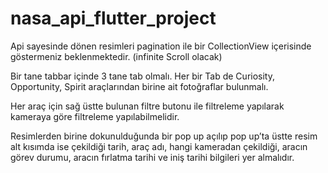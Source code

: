 # nasa_api_flutter_project

Api sayesinde dönen resimleri pagination ile bir CollectionView içerisinde göstermeniz beklenmektedir. (infinite Scroll olacak)

Bir tane tabbar içinde 3 tane tab olmalı. Her bir Tab de Curiosity, Opportunity, Spirit araçlarından birine ait fotoğraflar bulunmalı.

Her araç için sağ üstte bulunan filtre butonu ile filtreleme yapılarak kameraya göre filtreleme yapılabilmelidir.

Resimlerden birine dokunulduğunda bir pop up açılıp pop up’ta üstte resim alt kısımda ise çekildiği tarih, araç adı, hangi kameradan çekildiği, aracın görev durumu, aracın fırlatma tarihi ve iniş tarihi bilgileri yer almalıdır.
